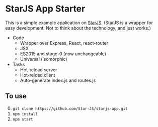 # StarJS App Starter

This is a simple example application on [StarJS](https://github.com/Star-JS/starjs). (StarJS is a wrapper for easy development. Not to think about the technology, and just works.)

- Code
    - Wrapper over Express, React, react-router
    - JSX
    - ES2015 and stage-0 (now unchangeable)
    - Universal (isomorphic)
- Tasks
    - Hot-reload server
    - Hot-reload client
    - Auto-generate index.js and routes.js

## To use

0. `git clone https://github.com/Star-JS/starjs-app.git`
1. `npm install`
2. `npm start`